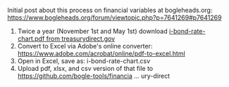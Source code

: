 Initial post about this process on financial variables at bogleheads.org: https://www.bogleheads.org/forum/viewtopic.php?p=7641269#p7641269

1. Twice a year (November 1st and May 1st) download [i-bond-rate-chart.pdf from treasurydirect.gov](https://www.treasurydirect.gov/files/savings-bonds/i-bond-rate-chart.pdf)
1. Convert to Excel via Adobe's online converter: https://www.adobe.com/acrobat/online/pdf-to-excel.html
1. Open in Excel, save as: i-bond-rate-chart.csv
1. Upload pdf, xlsx, and csv version of that file to https://github.com/bogle-tools/financia ... ury-direct